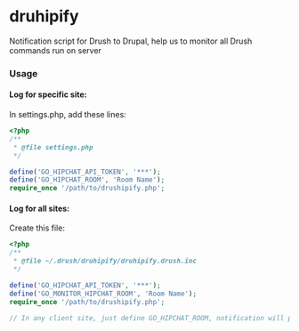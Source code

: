 druhipify
=========

Notification script for Drush to Drupal, help us to monitor all Drush commands run on server


### Usage

#### Log for specific site:

In settings.php, add these lines:

```php
<?php
/**
 * @file settings.php
 */

define('GO_HIPCHAT_API_TOKEN', '***');
define('GO_HIPCHAT_ROOM', 'Room Name');
require_once '/path/to/drushipify.php';
```

#### Log for all sites:

Create this file:

```php
<?php
/**
 * @file ~/.drush/druhipify/druhipify.drush.inc
 */

define('GO_HIPCHAT_API_TOKEN', '***');
define('GO_MONITOR_HIPCHAT_ROOM', 'Room Name');
require_once '/path/to/drushipify.php';

// In any client site, just define GO_HIPCHAT_ROOM, notification will post to that room
```
